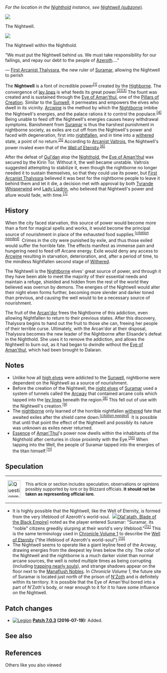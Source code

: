 _For the location in the [Nighthold](https://wowpedia.fandom.com/wiki/Nighthold_(instance) "Nighthold (instance)") instance, see [Nightwell (subzone)](https://wowpedia.fandom.com/wiki/Nightwell_(subzone) "Nightwell (subzone)")._

[![](https://static.wikia.nocookie.net/wowpedia/images/3/32/Suramar_Nightwell.jpg/revision/latest/scale-to-width-down/180?cb=20161001173952)](https://static.wikia.nocookie.net/wowpedia/images/3/32/Suramar_Nightwell.jpg/revision/latest?cb=20161001173952)

The Nightwell.

[![](https://static.wikia.nocookie.net/wowpedia/images/9/94/The_Nightwell.jpg/revision/latest/scale-to-width-down/180?cb=20190910014736)](https://static.wikia.nocookie.net/wowpedia/images/9/94/The_Nightwell.jpg/revision/latest?cb=20190910014736)

The Nightwell within the Nighthold.

“We must put the Nightwell behind us. We must take responsibility for our failings, and repay our debt to the people of [Azeroth](https://wowpedia.fandom.com/wiki/Azeroth "Azeroth")....”

— [First Arcanist Thalyssra](https://wowpedia.fandom.com/wiki/First_Arcanist_Thalyssra "First Arcanist Thalyssra"), the new ruler of [Suramar](https://wowpedia.fandom.com/wiki/Suramar "Suramar"), allowing the Nightwell to perish

The **Nightwell** is a font of incredible power<sup id="cite_ref-1"><a href="https://wowpedia.fandom.com/wiki/Nightwell#cite_note-1">[1]</a></sup> created by the [Highborne](https://wowpedia.fandom.com/wiki/Highborne "Highborne"). The convergence of [ley lines](https://wowpedia.fandom.com/wiki/Ley_line "Ley line") is what feeds its great power.<sup id="cite_ref-2"><a href="https://wowpedia.fandom.com/wiki/Nightwell#cite_note-2">[2]</a></sup><sup id="cite_ref-3"><a href="https://wowpedia.fandom.com/wiki/Nightwell#cite_note-3">[3]</a></sup> The fount was created and is sustained through the [Eye of Aman'thul](https://wowpedia.fandom.com/wiki/Eye_of_Aman%27thul "Eye of Aman'thul"), one of the [Pillars of Creation](https://wowpedia.fandom.com/wiki/Pillars_of_Creation "Pillars of Creation"). Similar to the [Sunwell](https://wowpedia.fandom.com/wiki/Sunwell "Sunwell"), it permeates and empowers the elves who dwell in its vicinity. [Arcwine](https://wowpedia.fandom.com/wiki/Arcwine "Arcwine") is the method by which the [Nightborne](https://wowpedia.fandom.com/wiki/Nightborne "Nightborne") imbibe the Nightwell's energies, and the palace rations it to control the populace.<sup id="cite_ref-4"><a href="https://wowpedia.fandom.com/wiki/Nightwell#cite_note-4">[4]</a></sup> Being unable to feed off the Nightwell's energies causes heavy withdrawal symptoms. Banishment from [Suramar](https://wowpedia.fandom.com/wiki/Suramar "Suramar") is thus the harshest punishment in nightborne society, as exiles are cut off from the Nightwell's power and faced with degeneration, first into [nightfallen](https://wowpedia.fandom.com/wiki/Nightfallen "Nightfallen"), and in time into a [withered](https://wowpedia.fandom.com/wiki/Withered "Withered") state, a point of no return.<sup id="cite_ref-5"><a href="https://wowpedia.fandom.com/wiki/Nightwell#cite_note-5">[5]</a></sup> According to [Arcanist Valtrois](https://wowpedia.fandom.com/wiki/Arcanist_Valtrois "Arcanist Valtrois"), the Nightwell's power rivaled even that of the [Well of Eternity](https://wowpedia.fandom.com/wiki/Well_of_Eternity "Well of Eternity").<sup id="cite_ref-6"><a href="https://wowpedia.fandom.com/wiki/Nightwell#cite_note-6">[6]</a></sup>

After the defeat of [Gul'dan](https://wowpedia.fandom.com/wiki/Gul%27dan_(alternate_universe) "Gul'dan (alternate universe)") atop the [Nighthold](https://wowpedia.fandom.com/wiki/Nighthold "Nighthold"), the [Eye of Aman'thul](https://wowpedia.fandom.com/wiki/Eye_of_Aman%27thul "Eye of Aman'thul") was secured by the Kirin Tor. Without it, the well became unstable. Valtrois suggested attempting to stabilize it, even though the nightborne no longer needed it to sustain themselves, so that they could use its power, but [First Arcanist Thalyssra](https://wowpedia.fandom.com/wiki/First_Arcanist_Thalyssra "First Arcanist Thalyssra") believed it was best for the nightborne people to leave it behind them and let it die, a decision met with approval by both [Tyrande Whisperwind](https://wowpedia.fandom.com/wiki/Tyrande_Whisperwind "Tyrande Whisperwind") and [Lady Liadrin](https://wowpedia.fandom.com/wiki/Lady_Liadrin "Lady Liadrin"), who believed that Nightwell's power and allure would fade, with time.<sup id="cite_ref-7"><a href="https://wowpedia.fandom.com/wiki/Nightwell#cite_note-7">[7]</a></sup>

## History

When the city faced starvation, this source of power would become more than a font for magical spells and works, it would become the principal source of nourishment in place of the exhausted food supplies.<sup><a href="https://wowpedia.fandom.com/wiki/Wowpedia:Citation" title="Wowpedia:Citation">[<i>citation needed</i>]</a></sup>  Crimes in the city were punished by exile, and thus those exiled would suffer the horrible fate. The effects manifest as immense pain and hungering need to feed off Arcane energy. Exile would deny any access to [Arcwine](https://wowpedia.fandom.com/wiki/Arcwine "Arcwine") resulting in starvation, deterioration, and, after a period of time, to the mindless Nightfallen second stage of [Withered](https://wowpedia.fandom.com/wiki/Withered "Withered").

The Nightwell is the [Nightborne](https://wowpedia.fandom.com/wiki/Nightborne "Nightborne") elves' great source of power, and through it they have been able to meet the majority of their essential needs and maintain a refuge, shielded and hidden from the rest of the world they believed was overrun by demons. The energies of the Nightwell would alter their night elven forms further, becoming more slender and darker toned than previous, and causing the well would to be a necessary source of nourishment.

The fruit of the [Arcan'dor](https://wowpedia.fandom.com/wiki/Arcan%27dor "Arcan'dor") frees the Nightborne of this addiction, even allowing Nightfallen to return to their previous states. After this discovery, Thalyssra begins to hand out the fruit to those she can, freeing her people of their terrible curse. Ultimately, with the Arcan'dor at their disposal, Thalyssra becomes the new leader of the Nightborne after Elisande's defeat in the Nighthold. She uses it to remove the addiction, and allows the Nightwell to burn out, as it had began to dwindle without the [Eye of Aman'thul](https://wowpedia.fandom.com/wiki/Eye_of_Aman%27thul "Eye of Aman'thul"), which had been brought to Dalaran.

## Notes

-   Unlike how all [high elves](https://wowpedia.fandom.com/wiki/High_elf "High elf") were addicted to the [Sunwell](https://wowpedia.fandom.com/wiki/Sunwell "Sunwell"), nightborne were dependent on the Nightwell as a source of nourishment.
-   Before the creation of the Nightwell, the [night elves](https://wowpedia.fandom.com/wiki/Night_elf "Night elf") of [Suramar](https://wowpedia.fandom.com/wiki/Suramar_City "Suramar City") used a system of tunnels called the [Arcway](https://wowpedia.fandom.com/wiki/Arcway "Arcway") that contained arcane coils which tapped into the [ley lines](https://wowpedia.fandom.com/wiki/Ley_line "Ley line") beneath the region.<sup id="cite_ref-8"><a href="https://wowpedia.fandom.com/wiki/Nightwell#cite_note-8">[8]</a></sup> This fell out of use with the Nightwell's creation.<sup id="cite_ref-9"><a href="https://wowpedia.fandom.com/wiki/Nightwell#cite_note-9">[9]</a></sup>
-   The [nightborne](https://wowpedia.fandom.com/wiki/Nightborne "Nightborne") only learned of the horrible nightfallen [withered](https://wowpedia.fandom.com/wiki/Withered "Withered") fate that awaited exiles after the shield came down.<sup><a href="https://wowpedia.fandom.com/wiki/Wowpedia:Citation" title="Wowpedia:Citation">[<i>citation needed</i>]</a></sup>  It is possible that until that point the effect of the Nightwell and possibly its nature was unknown as exiles never returned.
-   [Essence](https://wowpedia.fandom.com/wiki/Essence_of_Aman%27Thul "Essence of Aman'Thul") of [Aman'Thul](https://wowpedia.fandom.com/wiki/Aman%27Thul "Aman'Thul")'s power now dwells within the inhabitants of the Nighthold after centuries in close proximity with the Eye.<sup id="cite_ref-10"><a href="https://wowpedia.fandom.com/wiki/Nightwell#cite_note-10">[10]</a></sup> When tapping into the Well, the people of Suramar tapped into the energies of the titan himself.<sup id="cite_ref-11"><a href="https://wowpedia.fandom.com/wiki/Nightwell#cite_note-11">[11]</a></sup>

## Speculation

<table><tbody><tr><td><a href="https://static.wikia.nocookie.net/wowpedia/images/2/2b/Questionmark-medium.png/revision/latest?cb=20061019212216"><img alt="Questionmark-medium.png" decoding="async" loading="lazy" width="41" height="55" data-image-name="Questionmark-medium.png" data-image-key="Questionmark-medium.png" data-src="https://static.wikia.nocookie.net/wowpedia/images/2/2b/Questionmark-medium.png/revision/latest?cb=20061019212216" src="https://static.wikia.nocookie.net/wowpedia/images/2/2b/Questionmark-medium.png/revision/latest?cb=20061019212216"></a></td><td><p><small>This article or section includes speculation, observations or opinions possibly supported by lore or by Blizzard officials. <b>It should not be taken as representing official lore.</b></small></p></td></tr></tbody></table>

-   It is highly possible that the Nightwell, like the Well of Eternity, is formed from the very lifeblood of Azeroth's world-soul.  ![](https://static.wikia.nocookie.net/wowpedia/images/8/81/Inv_knife_1h_artifactcthun_d_01.png/revision/latest/scale-to-width-down/16?cb=20151208214717)[\[Xal'atath, Blade of the Black Empire\]](https://wowpedia.fandom.com/wiki/Xal%27atath,_Blade_of_the_Black_Empire) noted as the player entered Suramar: "Suramar, its "noble" citizens greedily slurping at their world's very lifeblood."<sup id="cite_ref-SuramarWhispers_12-0"><a href="https://wowpedia.fandom.com/wiki/Nightwell#cite_note-SuramarWhispers-12">[12]</a></sup> This is the same terminology used in [Chronicle Volume 1](https://wowpedia.fandom.com/wiki/Chronicle_Volume_1 "Chronicle Volume 1") to describe the [Well of Eternity](https://wowpedia.fandom.com/wiki/Well_of_Eternity "Well of Eternity") ("the lifeblood of Azeroth's world-soul").<sup id="cite_ref-Chronicle36_13-0"><a href="https://wowpedia.fandom.com/wiki/Nightwell#cite_note-Chronicle36-13">[13]</a></sup>
-   The Nightwell seems to operate like a giant leyline feed of the Arcway, drawing energies from the deepest ley lines below the city. The color of the Nightwell and the nightborne is a much darker violet than normal arcane sources, the well is noted multiple times as being corrupting (including [trapping nearly souls](https://wowpedia.fandom.com/wiki/The_Nighthold:_Wailing_In_The_Night "The Nighthold: Wailing In The Night")), and strange shadows appear on the floor next to the [Manaflush Nobles](https://wowpedia.fandom.com/wiki/Manaflush_Noble "Manaflush Noble"). In _Chronicle Volume 1_, the future site of Suramar is located just north of the prison of [N'Zoth](https://wowpedia.fandom.com/wiki/N%27Zoth "N'Zoth") and is definitely within its territory. It is possible that the Eye of Aman'thul bored into a part of N'Zoth's body, or near enough to it for it to have some influence on the Nightwell.

## Patch changes

-   [![Legion](https://static.wikia.nocookie.net/wowpedia/images/f/fd/Legion-Logo-Small.png/revision/latest?cb=20150808040028)](https://wowpedia.fandom.com/wiki/World_of_Warcraft:_Legion "Legion") **[Patch 7.0.3](https://wowpedia.fandom.com/wiki/Patch_7.0.3 "Patch 7.0.3") (2016-07-19):** Added.  
    

## See also

## References

Others like you also viewed